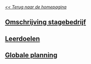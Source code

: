 [*<< Terug naar de homepagina*](/)

## [Omschrijving stagebedrijf](/stageplan/omschrijving_stagebedrijf)

## [Leerdoelen](/stageplan/leerdoelen)

## [Globale planning](/stageplan/globale_planning)